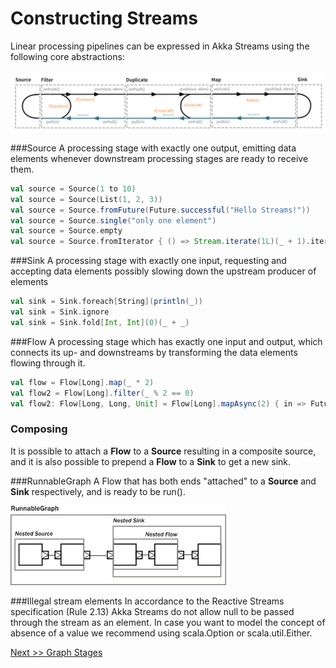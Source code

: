 # Constructing Streams 

Linear processing pipelines can be expressed in Akka Streams using the following core abstractions:

![Graph Stages](graph_stage_chain2.png)

###Source
A processing stage with exactly one output, emitting data elements whenever downstream processing stages are ready to receive them.

```scala
val source = Source(1 to 10)
val source = Source(List(1, 2, 3))
val source = Source.fromFuture(Future.successful("Hello Streams!"))
val source = Source.single("only one element")
val source = Source.empty
val source = Source.fromIterator { () => Stream.iterate(1L)(_ + 1).iterator }
```

###Sink
A processing stage with exactly one input, requesting and accepting data elements possibly slowing down the upstream producer of elements
```scala
val sink = Sink.foreach[String](println(_))
val sink = Sink.ignore
val sink = Sink.fold[Int, Int](0)(_ + _) 
```
###Flow
A processing stage which has exactly one input and output, which connects its up- and downstreams by transforming the data elements flowing through it.
```scala
val flow = Flow[Long].map(_ * 2)
val flow2 = Flow[Long].filter(_ % 2 == 0)
val flow2: Flow[Long, Long, Unit] = Flow[Long].mapAsync(2) { in => Future.successful[Long](in * 2) }
```
### Composing
It is possible to attach a **Flow** to a **Source** resulting in a composite source, and it is also possible to prepend a **Flow** to a **Sink** to get a new sink.


###RunnableGraph
A Flow that has both ends "attached" to a **Source** and **Sink** respectively, and is ready to be run().

![Composed Source](composed-source.png)


###Illegal stream elements
In accordance to the Reactive Streams specification (Rule 2.13) Akka Streams do not allow null to be passed through the stream as an element. In case you want to model the concept of absence of a value we recommend using scala.Option or scala.util.Either.

[Next >> Graph Stages](35-graph-shapes.md) 



